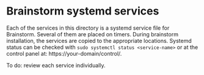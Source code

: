 # Brainstorm systemd services

Each of the services in this directory is a systemd service file for Brainstorm. Several of them are placed on timers. During brainstorm installation, the services are copied to the appropriate locations. Systemd status can be checked with `sudo systemctl status <service-name>` or at the control panel at: https://your-domain/control/. 

To do: review each service individually.


